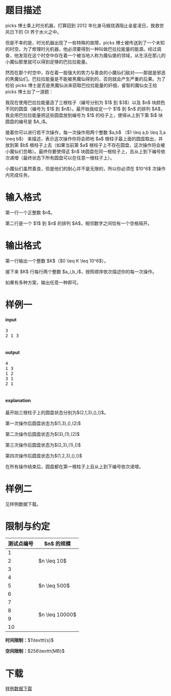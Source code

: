 # 题目描述

<p>picks 博士乘上时光机器，打算回到 2012 年化身马猴烧酒阻止金星凌日，挽救世风日下的 OI 界于水火之中。</p>
<p>但是不幸的是，时光机器出现了一些特殊的故障，picks 博士被传送到了一个未知的时空。为了修理时光机器，他必须要得到一种叫做巴拉拉能量的能源。经过调查，他发现在这个时空中存在着一个被当地人称为魔仙堡的领域，从生活在那儿的小魔仙那里就可以得到足够的巴拉拉能量。</p>
<p>然而在那个时空中，存在着一股强大的势力与善良的小魔仙们敌对——那就是邪恶的黑魔仙们。巴拉拉能量是不能被黑魔仙得到的，否则就会产生严重的后果。为了检验 picks 博士是否是黑魔仙派来窃取巴拉拉能量的奸细，睿智的魔仙女王给 picks 博士出了一道题：</p>
<p>我现在使用巴拉拉能量造了三根柱子（编号分别为 $1$ 到 $3$）以及 $n$ 块颜色不同的圆盘（编号为 $1$ 到 $n$）。最开始我给定一个 $1$ 到 $n$ 的排列 $A$，我会用巴拉拉能量把这些圆盘放到编号为 $1$ 的柱子上，使得从上到下第 $i$ 块圆盘的编号是 $A_i$。</p>
<p>接着你可以进行若干次操作，每一次操作用两个整数 $a,b$ （$1 \leq a,b \leq 3,a \neq b$） 来描述，表示这次操作你将会把地 $a$ 根柱子最上面的圆盘取出，并放到第 $b$ 根柱子上去（如果当前第 $a$ 根柱子上不存在圆盘，这次操作将会被小魔仙们忽略）。最终你要使得这 $n$ 块圆盘在同一根柱子上，且从上到下编号依次递增（最终状态下所有圆盘可以在任意一根柱子上）。</p>
<p>小魔仙们虽然善良，但是他们的耐心并不是无限的，所以你必须在 $10^6$ 次操作内完成任务。</p>

# 输入格式


<p>第一行一个正整数 $n$。</p>
<p>第二行是一个 $1$ 到 $n$ 的排列 $A$，相邻数字之间恰有一个空格隔开。</p>

# 输出格式


<p>第一行输出一个整数 $K$（$0 \leq K \leq 10^6$）。</p>
<p>接下来 $K$ 行每行两个整数 $a_i,b_i$，按照顺序依次描述你的每一次操作。</p>
<p>如果有多种方案，输出任意一种即可。</p>

# 样例一


<h4>input</h4>
<pre>3
2 1 3

</pre>

<h4>output</h4>
<pre>4
1 3
1 2
3 1
2 1

</pre>

<h4>explanation</h4>
<p>最开始三根柱子上的圆盘状态分别为$(2,1,3),(),()$。</p>
<p>第一次操作后圆盘状态为$(1,3),(),(2)$</p>
<p>第二次操作后圆盘状态为$(3),(1),(2)$</p>
<p>第三次操作后圆盘状态为$(2,3),(1),()$</p>
<p>第四次操作后圆盘状态为$(1,2,3),(),()$</p>
<p>在所有操作结束后，圆盘都在第一根柱子上且从上到下编号依次递增。</p>

# 样例二


<p>见样例数据下载。</p>

# 限制与约定


<div class="table-responsive">
    <table class="table table-bordered table-text-center table-vertical-middle"><thead><tr><th>测试点编号</th><th>$n$ 的规模</th></tr></thead><tbody><tr><td>1</td><td rowspan="3">$n \leq 10$</td></tr><tr><td>2</td></tr><tr><td>3</td></tr><tr><td>4</td><td rowspan="3">$n \leq 500$</td></tr><tr><td>5</td></tr><tr><td>6</td></tr><tr><td>7</td><td rowspan="4">$n \leq 10000$</td></tr><tr><td>8</td></tr><tr><td>9</td></tr><tr><td>10</td></tr></tbody></table></div>

<p><strong>时间限制：</strong>$1\texttt{s}$</p>
<p><strong>空间限制：</strong>$256\texttt{MB}$</p>

# 下载


<p><a href="/download.php?type=problem&amp;id=152">样例数据下载</a></p>

